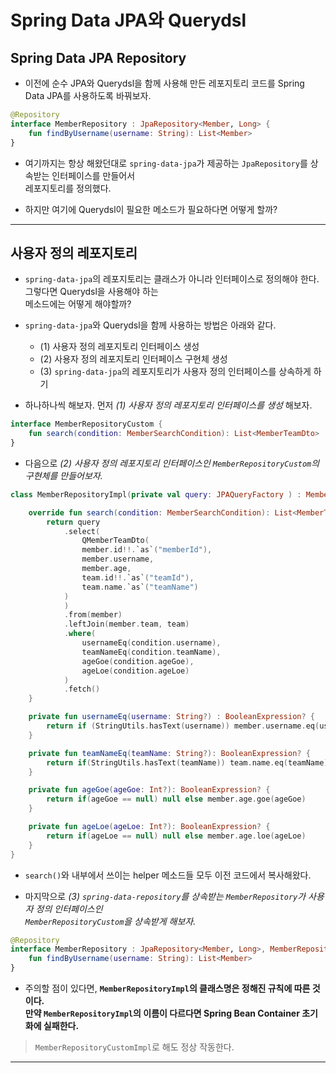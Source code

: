 # Spring Data JPA와 Querydsl

## Spring Data JPA Repository

- 이전에 순수 JPA와 Querydsl을 함께 사용해 만든 레포지토리 코드를 Spring Data JPA를 사용하도록 바꿔보자.

```kt
@Repository
interface MemberRepository : JpaRepository<Member, Long> {
    fun findByUsername(username: String): List<Member>
}
```

- 여기까지는 항상 해왔던대로 `spring-data-jpa`가 제공하는 `JpaRepository`를 상속받는 인터페이스를 만들어서  
  레포지토리를 정의했다.

- 하지만 여기에 Querydsl이 필요한 메소드가 필요하다면 어떻게 할까?

<hr/>

## 사용자 정의 레포지토리

- `spring-data-jpa`의 레포지토리는 클래스가 아니라 인터페이스로 정의해야 한다. 그렇다면 Querydsl을 사용해야 하는  
  메소드에는 어떻게 해야할까?

- `spring-data-jpa`와 Querydsl을 함께 사용하는 방법은 아래와 같다.

  - (1) 사용자 정의 레포지토리 인터페이스 생성
  - (2) 사용자 정의 레포지토리 인터페이스 구현체 생성
  - (3) `spring-data-jpa`의 레포지토리가 사용자 정의 인터페이스를 상속하게 하기

- 하나하나씩 해보자. 먼저 _(1) 사용자 정의 레포지토리 인터페이스를 생성_ 해보자.

```kt
interface MemberRepositoryCustom {
    fun search(condition: MemberSearchCondition): List<MemberTeamDto>
}
```

- 다음으로 _(2) 사용자 정의 레포지토리 인터페이스인 `MemberRepositoryCustom`의 구현체를 만들어보자._

```kt
class MemberRepositoryImpl(private val query: JPAQueryFactory ) : MemberRepositoryCustom {

    override fun search(condition: MemberSearchCondition): List<MemberTeamDto> {
        return query
            .select(
                QMemberTeamDto(
                member.id!!.`as`("memberId"),
                member.username,
                member.age,
                team.id!!.`as`("teamId"),
                team.name.`as`("teamName")
            )
            )
            .from(member)
            .leftJoin(member.team, team)
            .where(
                usernameEq(condition.username),
                teamNameEq(condition.teamName),
                ageGoe(condition.ageGoe),
                ageLoe(condition.ageLoe)
            )
            .fetch()
    }

    private fun usernameEq(username: String?) : BooleanExpression? {
        return if (StringUtils.hasText(username)) member.username.eq(username) else null
    }

    private fun teamNameEq(teamName: String?): BooleanExpression? {
        return if(StringUtils.hasText(teamName)) team.name.eq(teamName) else null
    }

    private fun ageGoe(ageGoe: Int?): BooleanExpression? {
        return if(ageGoe == null) null else member.age.goe(ageGoe)
    }

    private fun ageLoe(ageLoe: Int?): BooleanExpression? {
        return if(ageLoe == null) null else member.age.loe(ageLoe)
    }
}
```

- `search()`와 내부에서 쓰이는 helper 메소드들 모두 이전 코드에서 복사해왔다.

- 마지막으로 _(3) `spring-data-repository`를 상속받는 `MemberRepository`가 사용자 정의 인터페이스인_  
  _`MemberRepositoryCustom`을 상속받게 해보자._

```kt
@Repository
interface MemberRepository : JpaRepository<Member, Long>, MemberRepositoryCustom {
    fun findByUsername(username: String): List<Member>
}
```

- 주의할 점이 있다면, **`MemberRepositoryImpl`의 클래스명은 정해진 규칙에 따른 것이다.**  
  **만약 `MemberRepositoryImpl`의 이름이 다르다면 Spring Bean Container 초기화에 실패한다.**

> `MemberRepositoryCustomImpl`로 해도 정상 작동한다.

<hr/>
